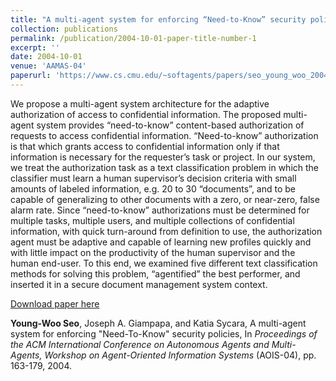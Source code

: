 ```yaml
---
title: "A multi-agent system for enforcing “Need-to-Know” security policies"
collection: publications
permalink: /publication/2004-10-01-paper-title-number-1
excerpt: ''
date: 2004-10-01
venue: 'AAMAS-04'
paperurl: 'https://www.cs.cmu.edu/~softagents/papers/seo_young_woo_2004_4.pdf'
---
```

We propose a multi-agent system architecture for the adaptive authorization of access to confidential information. The proposed multi-agent system provides “need-to-know” content-based authorization of requests to access confidential information. “Need-to-know” authorization is that which grants access to confidential information only if that information is necessary for the requester’s task or project. In our system, we treat the authorization task as a text classification problem in which the classifier must learn a human supervisor’s decision criteria with small amounts of labeled information, e.g. 20 to 30 “documents”, and to be capable of generalizing to other documents with a zero, or near-zero, false alarm rate. Since “need-to-know” authorizations must be determined for multiple tasks, multiple users, and multiple collections of confidential information, with quick turn-around from definition to use, the authorization agent must be adaptive and capable of learning new profiles quickly and with little impact on the productivity of the human supervisor and the human end-user. To this end, we examined five different text classification methods for solving this problem, “agentified” the best performer, and inserted it in a secure document management system context.

[Download paper here](https://www.cs.cmu.edu/~softagents/papers/seo_young_woo_2004_4.pdf)

**Young-Woo Seo**, Joseph A. Giampapa, and Katia Sycara, A multi-agent system for enforcing "Need-To-Know" security policies, In <i>Proceedings of the ACM International Conference on Autonomous Agents and Multi-Agents, Workshop on Agent-Oriented Information Systems</i> (AOIS-04), pp. 163-179, 2004. 